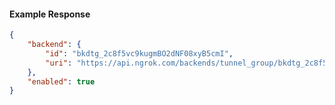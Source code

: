 <!-- Code generated for API Clients. DO NOT EDIT. -->

#### Example Response

```json
{
	"backend": {
		"id": "bkdtg_2c8f5vc9kugmBO2dNF08xyB5cmI",
		"uri": "https://api.ngrok.com/backends/tunnel_group/bkdtg_2c8f5vc9kugmBO2dNF08xyB5cmI"
	},
	"enabled": true
}
```
